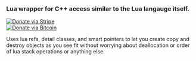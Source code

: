 ### Lua wrapper for C++ access similar to the Lua langauge itself.

[![Donate via Stripe](https://img.shields.io/badge/Donate-Stripe-green.svg)](https://buy.stripe.com/00gbJZ0OdcNs9zi288)<br>
[![Donate via Bitcoin](https://img.shields.io/badge/Donate-Bitcoin-green.svg)](bitcoin:37fsp7qQKU8XoHZGRQvVzQVP8FrEJ73cSJ)<br>

Uses lua refs, detail classes, and smart pointers to let you create copy and destroy objects as you see fit without worrying about deallocation or order of lua stack operations or anything else. 
